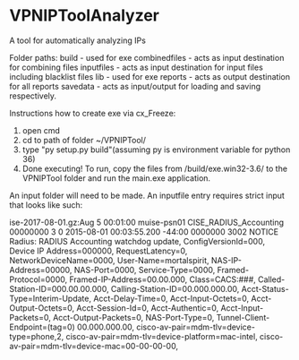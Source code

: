 # VPNIPToolAnalyzer
A tool for automatically analyzing IPs


Folder paths:
build - used for exe
combinedfiles - acts as input destination for combining files
inputfiles - acts as input destination for input files including blacklist files
lib - used for exe
reports - acts as output destination for all reports
savedata - acts as input/output for loading and saving respectively.

Instructions how to create exe via cx_Freeze:
1. open cmd
2. cd to path of folder ~/VPNIPTool/
3. type "py setup.py build"(assuming py is environment variable for python 36)
4. Done executing! To run, copy the files from /build/exe.win32-3.6/ to the VPNIPTool folder and run the main.exe application.

An input folder will need to be made. An inputfile entry requires strict input that looks like such:

ise-2017-08-01.gz:Aug  5 00:01:00 muise-psn01 CISE_RADIUS_Accounting 00000000 3 0 2015-08-01 00:03:55.200 -44:00 0000000 3002 NOTICE Radius: RADIUS Accounting watchdog update, ConfigVersionId=000, Device IP Address=000000, RequestLatency=0, NetworkDeviceName=0000, User-Name=mortalspirit, NAS-IP-Address=00000, NAS-Port=0000, Service-Type=0000, Framed-Protocol=0000, Framed-IP-Address=00.00.000, Class=CACS:###, Called-Station-ID=000.00.00.000, Calling-Station-ID=00.000.000.00, Acct-Status-Type=Interim-Update, Acct-Delay-Time=0, Acct-Input-Octets=0, Acct-Output-Octets=0, Acct-Session-Id=0, Acct-Authentic=0, Acct-Input-Packets=0, Acct-Output-Packets=0, NAS-Port-Type=0, Tunnel-Client-Endpoint=(tag=0) 00.000.000.00, cisco-av-pair=mdm-tlv=device-type=phone\,2, cisco-av-pair=mdm-tlv=device-platform=mac-intel, cisco-av-pair=mdm-tlv=device-mac=00-00-00-00,
